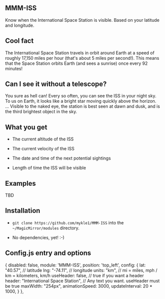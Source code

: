 ## MMM-ISS

Know when the International Space Station is visible. Based on your latitude and longitude.

## Cool fact

The International Space Station travels in orbit around Earth at a speed of roughly 17,150 miles per hour (that's about 5 miles per second!). This means that the Space Station orbits Earth (and sees a sunrise) once every 92 minutes!

## Can I see it without a telescope?

You sure as hell can! Every so often, you can see the ISS in your night sky. To us on Earth, it looks like a bright star moving quickly above the horizon. ... Visible to the naked eye, the station is best seen at dawn and dusk, and is the third brightest object in the sky.

## What you get

* The current altitude of the ISS

* The current velocity of the ISS

* The date and time of the next potential sightings

* Length of time the ISS will be visible

## Examples

TBD

## Installation

* `git clone https://github.com/mykle1/MMM-ISS` into the `~/MagicMirror/modules` directory.

* No dependencies, yet! :-)


## Config.js entry and options

{
disabled: false,
module: 'MMM-ISS',
position: 'top_left', 
config: {
	lat: "40.57",                                  // latitude
	lng: "-74.11",                                  // longitude
	units: "km",                              // mi = miles, mph / km = kilometers, km/h
	useHeader: false,                         // true if you want a header      
	header: "International Space Station",          // Any text you want. useHeader must be true
	maxWidth: "254px",
	animationSpeed: 3000,
	updateInterval: 20 * 1000,
	}
},
